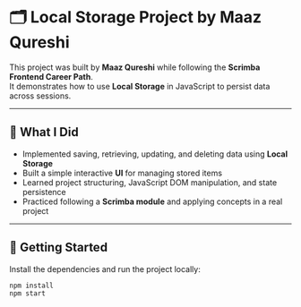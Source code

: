 # 🗂️ Local Storage Project by Maaz Qureshi

This project was built by **Maaz Qureshi** while following the **Scrimba Frontend Career Path**.  
It demonstrates how to use **Local Storage** in JavaScript to persist data across sessions.

---

## 🚀 What I Did
- Implemented saving, retrieving, updating, and deleting data using **Local Storage**
- Built a simple interactive **UI** for managing stored items
- Learned project structuring, JavaScript DOM manipulation, and state persistence
- Practiced following a **Scrimba module** and applying concepts in a real project

---

## 🚀 Getting Started

Install the dependencies and run the project locally:

```bash
npm install
npm start

